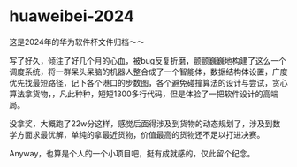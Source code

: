 # huaweibei-2024
这是2024年的华为软件杯文件归档～～ 

写了好久，倾注了好几个月的心血，被bug反复折磨，颤颤巍巍地构建了这么一个调度系统，将一群呆头呆脑的机器人整合成了一个智能体，数据结构体设置，广度优先找最短路径，记下各个港口的步数图，各个避免碰撞算法的设计与尝试，贪心算法拿货物，，凡此种种，短短1300多行代码，但是体验了一把软件设计的高端局。

没拿奖，大概跑了22w分这样，感觉后面得涉及到货物的动态规划了，涉及到数学方面求最优解，单纯的拿最近货物，价值最高的货物还不足以打进决赛。



Anyway，也算是个人的一个小项目吧，挺有成就感的，仅此留个纪念。
